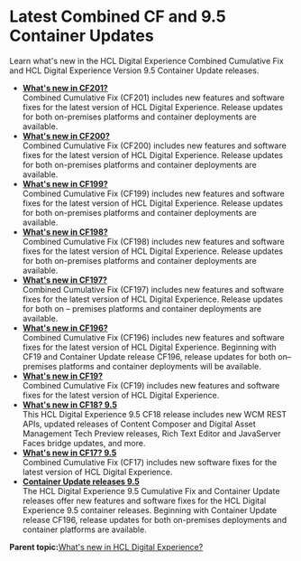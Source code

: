 # Latest Combined CF and 9.5 Container Updates

Learn what's new in the HCL Digital Experience Combined Cumulative Fix and HCL Digital Experience Version 9.5 Container Update releases.

-   **[What's new in CF201?](../overview/new_noncf201.md)**  
Combined Cumulative Fix \(CF201\) includes new features and software fixes for the latest version of HCL Digital Experience. Release updates for both on-premises platforms and container deployments are available. 
-   **[What's new in CF200?](../overview/new_noncf200.md)**  
Combined Cumulative Fix \(CF200\) includes new features and software fixes for the latest version of HCL Digital Experience. Release updates for both on-premises platforms and container deployments are available.
-   **[What's new in CF199?](../overview/new_noncf199.md)**  
Combined Cumulative Fix \(CF199\) includes new features and software fixes for the latest version of HCL Digital Experience. Release updates for both on-premises platforms and container deployments are available. 
-   **[What's new in CF198?](../overview/new_noncf198.md)**  
Combined Cumulative Fix \(CF198\) includes new features and software fixes for the latest version of HCL Digital Experience. Release updates for both on-premises platforms and container deployments are available. 
-   **[What's new in CF197?](../overview/new_noncf197.md)**  
Combined Cumulative Fix \(CF197\) includes new features and software fixes for the latest version of HCL Digital Experience. Release updates for both on – premises platforms and container deployments are available. 
-   **[What's new in CF196?](../overview/new_noncf196.md)**  
Combined Cumulative Fix \(CF196\) includes new features and software fixes for the latest version of HCL Digital Experience. Beginning with CF19 and Container Update release CF196, release updates for both on–premises platforms and container deployments will be available.
-   **[What's new in CF19?](../overview/new_noncf19.md)**  
Combined Cumulative Fix \(CF19\) includes new features and software fixes for the latest version of HCL Digital Experience.
-   **[What's new in CF18? 9.5](../overview/new_noncf18.md)**  
This HCL Digital Experience 9.5 CF18 release includes new WCM REST APIs, updated releases of Content Composer and Digital Asset Management Tech Preview releases, Rich Text Editor and JavaServer Faces bridge updates, and more.
-   **[What's new in CF17? 9.5](../overview/new_cf17.md)**  
Combined Cumulative Fix \(CF17\) includes new software fixes for the latest version of HCL Digital Experience.
-   **[Container Update releases 9.5](../overview/container_update_releases.md)**  
The HCL Digital Experience 9.5 Cumulative Fix and Container Update releases offer new features and software fixes for the HCL Digital Experience 9.5 container releases. Beginning with Container Update release CF196, release updates for both on-premises deployments and container platforms are available.

**Parent topic:**[What's new in HCL Digital Experience?](../overview/intr_new_ov.md)

